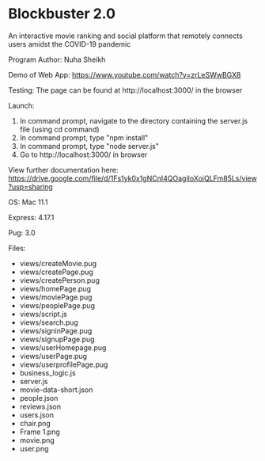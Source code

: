 # Blockbuster 2.0
An interactive movie ranking and social platform that remotely connects users amidst the COVID-19 pandemic 

Program Author: Nuha Sheikh 

Demo of Web App: https://www.youtube.com/watch?v=zrLeSWwBGX8

Testing: The page can be found at http://localhost:3000/ in the browser 

Launch:
1. In command prompt, navigate to the directory containing the server.js file (using cd command) 
2. In command prompt, type "npm install" 
3. In command prompt, type "node server.js"
4. Go to http://localhost:3000/ in browser 

View further documentation here: https://drive.google.com/file/d/1Fs1yk0x1gNCnI4QOagiIoXoiQLFm85Ls/view?usp=sharing

OS: Mac 11.1

Express: 4.17.1

Pug: 3.0 

Files:
- views/createMovie.pug
- views/createPage.pug
- views/createPerson.pug
- views/homePage.pug
- views/moviePage.pug
- views/peoplePage.pug
- views/script.js
- views/search.pug
- views/signinPage.pug
- views/signupPage.pug
- views/userHomepage.pug
- views/userPage.pug
- views/userprofilePage.pug
- business_logic.js
- server.js
- movie-data-short.json
- people.json
- reviews.json
- users.json
- chair.png
- Frame 1.png 
- movie.png 
- user.png 
